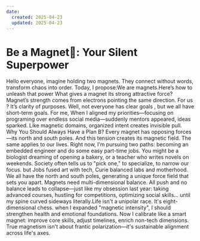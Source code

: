 ```yaml
---
date:
  created: 2025-04-23
  updated: 2025-04-23
---
```


# Be a Magnet🧲: Your Silent Superpower

Hello everyone, imagine holding two magnets. They connect without words, transform chaos into order. Today, I propose:We
are magnets.Here’s how to unleash that power
What gives a magnet its strong attractive force? Magnet’s strength comes from electrons pointing the same direction. For
us ? It’s clarity of purposes. Well, not everyone has clear goals , but we all have short-term goals. For me, When I
aligned my priorities—focusing on programing over endless social media—suddenly mentors appeared, ideas sparked. Like
magnetic domains, organized intent creates invisible pull.
Why You Should Always Have a Plan B? Every magnet has opposing forces—its north and south poles. And this tension
creates its magnetic field. The same applies to our lives. Right now, I’m pursuing two paths: becoming an embedded
engineer and do some easy part-time jobs. You might be a biologist dreaming of opening a bakery, or a teacher who writes
novels on weekends. Society often tells us to "pick one," to specialize, to narrow our focus. but Jobs fused art with
tech, Curie balanced labs and motherhood. We all have the north and south poles, generating a unique force field that
sets you apart.
Magnets need multi-dimensional balance. All push and no balance leads to collapse—just like my obsession last year:
taking advanced courses, hustling for competitions, optimizing social skills... until my spine curved sideways
literally.Life isn't a unipolar race. It's eight-dimensional chess. when I expanded "magnetic intensity", I should
strengthen health and emotional foundations. Now I calibrate like a smart magnet: improve core skills, adjust timelines,
enrich non-tech dimensions. True magnetism isn't about frantic polarization—it's sustainable alignment across life's
axes.